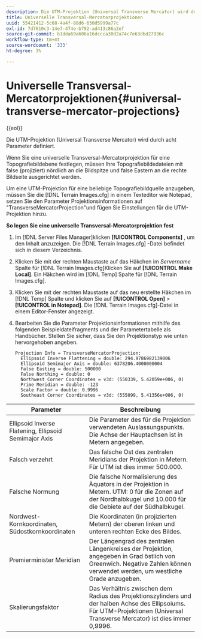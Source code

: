 ```yaml
---
description: Die UTM-Projektion (Universal Transverse Mercator) wird durch acht Parameter definiert.
title: Universelle Transversal-Mercatorprojektionen
uuid: 55421412-5c68-4a4f-88d6-650d5999a77c
exl-id: 7d7610c3-14e7-474e-b792-ad413c86a2ef
source-git-commit: b1dda69a606a16dccca30d2a74c7e63dbd27936c
workflow-type: tm+mt
source-wordcount: '333'
ht-degree: 3%

---
```


# Universelle Transversal-Mercatorprojektionen{#universal-transverse-mercator-projections}

{{eol}}

Die UTM-Projektion (Universal Transverse Mercator) wird durch acht Parameter definiert.

Wenn Sie eine universelle Transversal-Mercatorprojektion für eine Topografiebildebene festlegen, müssen Ihre Topografiebildedateien mit false (projiziert) nördlich an die Bildspitze und false Eastern an die rechte Bildseite ausgerichtet werden.

Um eine UTM-Projektion für eine beliebige Topografiebildquelle anzugeben, müssen Sie die [!DNL Terrain Images.cfg] in einem Texteditor wie Notepad, setzen Sie den Parameter Projektionsinformationen auf &quot;TransverseMercatorProjection&quot;und fügen Sie Einstellungen für die UTM-Projektion hinzu.

**So legen Sie eine universelle Transversal-Mercatorprojektion fest**

1. Im [!DNL Server Files Manager]klicken **[!UICONTROL Components]** , um den Inhalt anzuzeigen. Die [!DNL Terrain Images.cfg] -Datei befindet sich in diesem Verzeichnis.

1. Klicken Sie mit der rechten Maustaste auf das Häkchen im *Servername* Spalte für [!DNL Terrain Images.cfg]Klicken Sie auf **[!UICONTROL Make Local]**. Ein Häkchen wird im [!DNL Temp] Spalte für [!DNL Terrain Images.cfg].

1. Klicken Sie mit der rechten Maustaste auf das neu erstellte Häkchen im [!DNL Temp] Spalte und klicken Sie auf **[!UICONTROL Open]** > **[!UICONTROL in Notepad]**. Die [!DNL Terrain Images.cfg]-Datei in einem Editor-Fenster angezeigt.

1. Bearbeiten Sie die Parameter Projektionsinformationen mithilfe des folgenden Beispieldateifragments und der Parametertabelle als Handbücher. Stellen Sie sicher, dass Sie den Projektionstyp wie unten hervorgehoben angeben.

   ```
   Projection Info = TransverseMercatorProjection:
     Ellipsoid Inverse Flattening = double: 294.9786982139006
     Ellipsoid Semimajor Axis = double: 6378206.4000000004
     False Easting = double: 500000
     False Northing = double: 0
     Northwest Corner Coordinates = v3d: (550339, 5.42059e+006, 0)
     Prime Meridian = double: -123
     Scale Factor = double: 0.9996
     Southeast Corner Coordinates = v3d: (555099, 5.41356e+006, 0)
   ```

| Parameter | Beschreibung |
|---|---|
| Ellipsoid Inverse Flatening, Ellipsoid Semimajor Axis | Die Parameter des für die Projektion verwendeten Auslassungspunkts. Die Achse der Hauptachsen ist in Metern angegeben. |
| Falsch verzehrt | Das falsche Ost des zentralen Meridians der Projektion in Metern. Für UTM ist dies immer 500.000. |
| Falsche Normung | Die falsche Normalisierung des Äquators in der Projektion in Metern. UTM: 0 für die Zonen auf der Nordhalbkugel und 10.000 für die Gebiete auf der Südhalbkugel. |
| Nordwest-Kornkoordinaten, Südostkornkoordinaten | Die Koordinaten (in projizierten Metern) der oberen linken und unteren rechten Ecke des Bildes. |
| Premierminister Meridian | Der Längengrad des zentralen Längenkreises der Projektion, angegeben in Grad östlich von Greenwich. Negative Zahlen können verwendet werden, um westliche Grade anzugeben. |
| Skalierungsfaktor | Das Verhältnis zwischen dem Radius des Projektionszylinders und der halben Achse des Ellipsoiums. Für UTM-Projektionen (Universal Transverse Mercator) ist dies immer 0,9996. |
